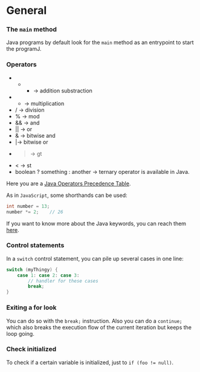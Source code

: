 # General


### The `main` method
Java programs by default look for the `main` method as an entrypoint to start the programJ.

### Operators
* + - -> addition substraction
* * -> multiplication
* / -> division
* % -> mod
* && -> and
* || -> or
* & -> bitwise and
* |-> bitwise or
* > -> gt
* < -> st
* boolean ? something : another -> ternary operator is available in Java.  

Here you are a [Java Operators Precedence Table](http://www.cs.bilkent.edu.tr/~guvenir/courses/CS101/op_precedence.html).

As in `JavaScript`, some shorthands can be used:
```java
int number = 13;
number *= 2;	// 26
```

If you want to know more about the Java keywords, you can reach them [here](https://en.wikipedia.org/wiki/List_of_Java_keywords).  

### Control statements
In a `switch` control statement, you can pile up several cases in one line:
```java
switch (myThingy) {
	case 1: case 2: case 3:
		// handler for these cases
		break;
}
```

### Exiting a for look
You can do so with the `break;` instruction. Also you can do a `continue;` which also breaks the execution flow of the current iteration but keeps the loop going.

### Check initialized
To check if a certain variable is initialized, just to `if (foo != null)`.
